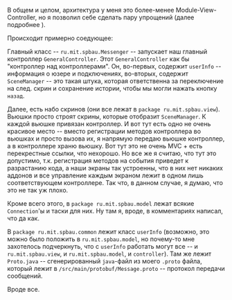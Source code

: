 В общем и целом, архитектура у меня это более-менее Module-View-Controller,
но я позволил себе сделать пару упрощений (далее подробнее  ).

Происходит примерно соедующее:

Главный класс -- `ru.mit.spbau.Messenger` -- запускает наш главный контроллер
`GeneralController`. Этот `GeneralController` как бы "контроллер над
контроллерами". Он, во-первых, содержит `userInfo` -- информация
о юзере и подключениях, во-вторых, содержит `SceneManager` -- это
такая штука, которая ответственна за переключение на след. скрин и
сохранение истории, чтобы мы могли нажать кнопку `назад`.

Далее, есть набо скринов (они все лежат в `package ru.mit.spbau.view`). Вьюшки
просто строят скрины, которые отобразит `SceneManager`. К каждой
вьюшке привязан контроллер. И вот тут есть одно не очень красивое место --
вместо регистрации методов контроллера во вьюшках и просто вызова их,
я напрямую передаю вьюшке контроллер, а в контроллере храню вьюшку.
Вот тут это не очень MVC + есть перекрестные ссылки, что нехорошо. Но
все же я считаю, что тут это допустимо, т.к. регистрация методов на события
приведет к разрастанию кода, а наши экраны так устроенны, что в них нет
никаких аддонов и все управление каждым экраном лежит в одном лишь
соответствующем контроллере. Так что, в данном случае, я думаю, что это
не так уж плохо.

Кроме всего этого, в `package ru.mit.spbau.model` лежат всякие `Connection`'ы и
таски для них. Ну там я, вроде, в комментариях написал, что да как.

В `package ru.mit.spbau.common` лежит класс `userInfo` (возможно, это можно было
положить в `ru.mit.spbau.model`, но почему-то мне захотелось подчеркнуть, что с `userInfo`
работать могут все -- и `ru.mit.spbau.view`, и `ru.mit.spbau.model`, и `controller`). Там же лежит
`Proto.java` -- сгенерированный `java`-файл из моего `.proto` файла, который
лежит в `/src/main/protobuf/Message.proto` -- протокол передачи сообщений.

Вроде все.
